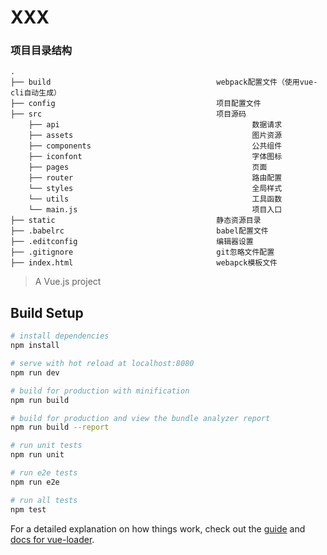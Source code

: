# XXX

### 项目目录结构

```
.
├── build                                     webpack配置文件（使用vue-cli自动生成）
├── config                                    项目配置文件
├── src                                       项目源码
    ├── api                                           数据请求
    ├── assets                                        图片资源
    ├── components                                    公共组件
    ├── iconfont                                      字体图标
    ├── pages                                         页面
    ├── router                                        路由配置
    └── styles                                        全局样式
    └── utils                                         工具函数
    └── main.js                                       项目入口
├── static                                    静态资源目录
├── .babelrc                                  babel配置文件
├── .editconfig                               编辑器设置
├── .gitignore                                git忽略文件配置
├── index.html                                webapck模板文件
```

> A Vue.js project

## Build Setup

``` bash
# install dependencies
npm install

# serve with hot reload at localhost:8080
npm run dev

# build for production with minification
npm run build

# build for production and view the bundle analyzer report
npm run build --report

# run unit tests
npm run unit

# run e2e tests
npm run e2e

# run all tests
npm test
```

For a detailed explanation on how things work, check out the [guide](http://vuejs-templates.github.io/webpack/) and [docs for vue-loader](http://vuejs.github.io/vue-loader).
